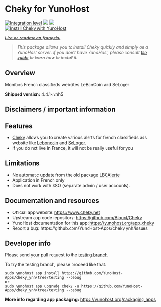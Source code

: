 <!--
N.B.: This README was automatically generated by https://github.com/YunoHost/apps/tree/master/tools/README-generator
It shall NOT be edited by hand.
-->

# Cheky for YunoHost

[![Integration level](https://dash.yunohost.org/integration/cheky.svg)](https://dash.yunohost.org/appci/app/cheky) ![](https://ci-apps.yunohost.org/ci/badges/cheky.status.svg) ![](https://ci-apps.yunohost.org/ci/badges/cheky.maintain.svg)  
[![Install Cheky with YunoHost](https://install-app.yunohost.org/install-with-yunohost.svg)](https://install-app.yunohost.org/?app=cheky)

*[Lire ce readme en français.](./README_fr.md)*

> *This package allows you to install Cheky quickly and simply on a YunoHost server.
If you don't have YunoHost, please consult [the guide](https://yunohost.org/#/install) to learn how to install it.*

## Overview

Monitors French classifieds websites LeBonCoin and SeLoger

**Shipped version:** 4.4.1~ynh5



## Disclaimers / important information

## Features

* [Cheky](https://www.cheky.net) allows you to create various alerts for french classifieds ads website like [Leboncoin](http://leboncoin.fr/) and [SeLoger](http://www.seloger.com/).
* If you do not live in France, it will not be really useful for you

## Limitations

* No automatic update from the old package [LBCAlerte](https://github.com/YunoHost-Apps/LBCAlerte_ynh)
* Application in French only
* Does not work with SSO (separate admin / user accounts). 

## Documentation and resources

* Official app website: https://www.cheky.net
* Upstream app code repository: https://github.com/Blount/Cheky
* YunoHost documentation for this app: https://yunohost.org/app_cheky
* Report a bug: https://github.com/YunoHost-Apps/cheky_ynh/issues

## Developer info

Please send your pull request to the [testing branch](https://github.com/YunoHost-Apps/cheky_ynh/tree/testing).

To try the testing branch, please proceed like that.
```
sudo yunohost app install https://github.com/YunoHost-Apps/cheky_ynh/tree/testing --debug
or
sudo yunohost app upgrade cheky -u https://github.com/YunoHost-Apps/cheky_ynh/tree/testing --debug
```

**More info regarding app packaging:** https://yunohost.org/packaging_apps